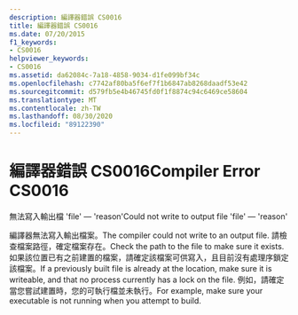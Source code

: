 ```yaml
---
description: 編譯器錯誤 CS0016
title: 編譯器錯誤 CS0016
ms.date: 07/20/2015
f1_keywords:
- CS0016
helpviewer_keywords:
- CS0016
ms.assetid: da62084c-7a18-4858-9034-d1fe099bf34c
ms.openlocfilehash: c7742af80ba5f6ef7f1b6847ab8268daadf53e42
ms.sourcegitcommit: d579fb5e4b46745fd0f1f8874c94c6469ce58604
ms.translationtype: MT
ms.contentlocale: zh-TW
ms.lasthandoff: 08/30/2020
ms.locfileid: "89122390"
---
```

# <a name="compiler-error-cs0016"></a><span data-ttu-id="f0fd3-103">編譯器錯誤 CS0016</span><span class="sxs-lookup"><span data-stu-id="f0fd3-103">Compiler Error CS0016</span></span>

<span data-ttu-id="f0fd3-104">無法寫入輸出檔 'file' — 'reason'</span><span class="sxs-lookup"><span data-stu-id="f0fd3-104">Could not write to output file 'file' — 'reason'</span></span>

 <span data-ttu-id="f0fd3-105">編譯器無法寫入輸出檔案。</span><span class="sxs-lookup"><span data-stu-id="f0fd3-105">The compiler could not write to an output file.</span></span> <span data-ttu-id="f0fd3-106">請檢查檔案路徑，確定檔案存在。</span><span class="sxs-lookup"><span data-stu-id="f0fd3-106">Check the path to the file to make sure it exists.</span></span> <span data-ttu-id="f0fd3-107">如果該位置已有之前建置的檔案，請確定該檔案可供寫入，且目前沒有處理序鎖定該檔案。</span><span class="sxs-lookup"><span data-stu-id="f0fd3-107">If a previously built file is already at the location, make sure it is writeable, and that no process currently has a lock on the file.</span></span> <span data-ttu-id="f0fd3-108">例如，請確定當您嘗試建置時，您的可執行檔並未執行。</span><span class="sxs-lookup"><span data-stu-id="f0fd3-108">For example, make sure your executable is not running when you attempt to build.</span></span>
